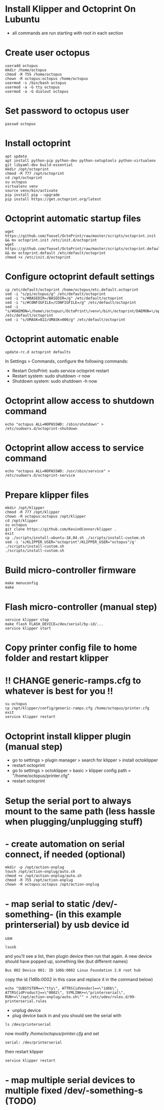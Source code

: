 # Install Klipper and Octoprint On Lubuntu

- all commands are run starting with root in each section

# Create user octopus
```
useradd octopus
mkdir /home/octopus
chmod -R 755 /home/octopus
chown -R octopus:octopus /home/octopus
usermod -s /bin/bash octopus
usermod -a -G tty octopus
usermod -a -G dialout octopus
```

# Set password to octopus user
```
passwd octopus
```

# Install octoprint
```
apt update
apt install python-pip python-dev python-setuptools python-virtualenv git libyaml-dev build-essential
mkdir /opt/octoprint
chmod -R 777 /opt/octoprint
cd /opt/octoprint
su octopus
virtualenv venv
source venv/bin/activate
pip install pip --upgrade
pip install https://get.octoprint.org/latest
```

# Octoprint automatic startup files
```
wget https://github.com/foosel/OctoPrint/raw/master/scripts/octoprint.init && mv octoprint.init /etc/init.d/octoprint
wget https://github.com/foosel/OctoPrint/raw/master/scripts/octoprint.default && mv octoprint.default /etc/default/octoprint
chmod +x /etc/init.d/octoprint
```

# Configure octoprint default settings
```
cp /etc/default/octoprint /home/octopus/etc.default.octoprint
sed -i "s/pi/octopus/g" /etc/default/octoprint
sed -i "s/#BASEDIR=/BASEDIR=/g" /etc/default/octoprint
sed -i "s/#CONFIGFILE=/CONFIGFILE=/g" /etc/default/octoprint
sed -i "s/#DAEMON=\/home\/octopus\/OctoPrint\/venv\/bin\/octoprint/DAEMON=\/opt\/octoprint\/venv\/bin\/octoprint/g" /etc/default/octoprint
sed -i "s/UMASK=022/UMASK=000/g" /etc/default/octoprint
```

# Octoprint automatic enable
```
update-rc.d octoprint defaults
```

In Settings > Commands, configure the following commands:
- Restart OctoPrint: sudo service octoprint restart
- Restart system: sudo shutdown -r now
- Shutdown system: sudo shutdown -h now

# Octoprint allow access to shutdown command
```
echo "octopus ALL=NOPASSWD: /sbin/shutdown" > /etc/sudoers.d/octoprint-shutdown
```

# Octoprint allow access to service command
```
echo "octopus ALL=NOPASSWD: /usr/sbin/service" > /etc/sudoers.d/octoprint-service
```

# Prepare klipper files
```
mkdir /opt/klipper
chmod -R 777 /opt/klipper
chown -R octopus:octopus /opt/klipper
cd /opt/klipper
su octopus
git clone https://github.com/KevinOConnor/klipper .
exit
cp ./scripts/install-ubuntu-18.04.sh ./scripts/install-custom.sh
sed -i 's/KLIPPER_USER="octoprint"/KLIPPER_USER="octopus"/g' ./scripts/install-custom.sh
./scripts/install-custom.sh
```

# Build micro-controller firmware
```
make menuconfig 
make
```

# Flash micro-controller (manual step)
```
service klipper stop
make flash FLASH_DEVICE=/dev/serial/by-id/...
service klipper start
```

# Copy printer config file to home folder and restart klipper
# !! CHANGE generic-ramps.cfg to whatever is best for you !!
```
su octopus
cp /opt/klipper/config/generic-ramps.cfg /home/octopus/printer.cfg
exit
service klipper restart
```

# Octoprint install klipper plugin (manual step)
- go to settings > plugin manager > search for klipper > install octoklipper
- restart octoprint
- go to settings > octoklipper > basic > klipper config path = "/home/octopus/printer.cfg"
- restart octoprint

# Setup the serial port to always mount to the same path (less hassle when plugging/unplugging stuff)

# - create automation on serial connect, if needed (optional)
```
mkdir -p /opt/action-onplug
touch /opt/action-onplug/auto.sh
chmod +x /opt/action-onplug/auto.sh
chmod -R 755 /opt/action-onplug
chown -R octopus:octopus /opt/action-onplug
```

# - map serial to static /dev/-something- (in this example printerserial) by usb device id
use
```
lsusb
```
and you'll see a list, then plugin device then run that again. A new device should have popped up, something like (but different names)
```
Bus 002 Device 001: ID 1d6b:0002 Linux Foundation 2.0 root hub
```
copy the id (1d6b:0002 in this case and replace it in the command below)
```
echo "SUBSYSTEM==\"tty\", ATTRS{idVendor}==\"1d6b\", ATTRS{idProduct}==\"0002\", SYMLINK+=\"printerserial\", RUN+=\"/opt/action-onplug/auto.sh\"" > /etc/udev/rules.d/99-printerserial.rules
```
- unplug device
- plug device back in and you should see the serial with
```
ls /dev/printerserial
```
now modify */home/octopus/printer.cfg* and set 
```
serial: /dev/printerserial
```
then restart klipper
```
service klipper restart
```

# - map multiple serial devices to multiple fixed /dev/-something-s (TODO)


